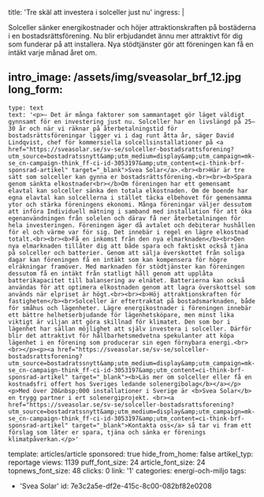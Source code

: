 title: 'Tre skäl att investera i solceller just nu'
ingress: |
  <p>Solceller sänker energikostnader och höjer attraktionskraften på bostäderna i en  bostadsrättsförening. Nu blir erbjudandet ännu mer attraktivt för dig som funderar på att installera. Nya stödtjänster gör att föreningen kan få en intäkt varje månad året om.
  </p>
  
intro_image: /assets/img/sveasolar_brf_12.jpg
long_form:
  -
    type: text
    text: '<p>– Det är många faktorer som sammantaget gör läget väldigt gynnsamt för en investering just nu. Solceller har en livslängd på 25–30 år och när vi räknar på återbetalningstid för bostadsrättsföreningar ligger vi i dag runt åtta år, säger David Lindqvist, chef för kommersiella solcellsinstallationer på <a href="https://sveasolar.se/sv-se/solceller-bostadsrattsforening?utm_source=bostadratssnytt&amp;utm_medium=display&amp;utm_campaign=mk-se_cn-campaign-think_ff-ci-id-3053197&amp;utm_content=ci-think-brf-sponsrad-artikel" target="_blank">Svea Solar</a>.<br><br>Här är tre sätt som solceller kan gynna er bostadsrättsförening.<br><br><b>Spara genom sänkta elkostnader<br></b>Om föreningen har ett gemensamt elavtal kan solceller sänka den totala elkostnaden. Om de boende har egna elavtal kan solcellerna i stället täcka elbehovet för gemensamma ytor och stärka föreningens ekonomi. Många föreningar väljer dessutom att införa Individuell mätning i samband med installation för att öka egenanvändningen från solelen och därav få ner återbetalningen för hela investeringen. Föreningen äger då avtalet och debiterar hushållen för el och värme var för sig. Det innebär i regel en lägre elkostnad totalt.<br><br><b>Få en inkomst från den nya elmarknaden</b><br>Den nya elmarknaden tillåter dig att både spara och faktiskt också tjäna på solceller och batterier. Genom att sälja överskottet från soliga dagar kan föreningen få en intäkt som kan kompensera för högre elräkningar framöver. Med marknaden för stödtjänster kan föreningen dessutom få en intäkt från statligt håll genom att upplåta batterikapacitet till balansering av elnätet. Batterierna kan också användas för att optimera elkostnaden genom att lagra överskottsel som används när elpriset är högt.<br><br><b>Höj attraktionskraften för fastigheten</b><br>Solceller är eftertraktat på bostadsmarknaden, både för småhus och lägenheter. Lägre energikostnader i föreningen innebär ett bättre helhetserbjudande för lägenhetsköpare, men minst lika viktigt är viljan att göra skillnad för klimatet. Den som bor i lägenhet har sällan möjlighet att själv investera i solceller. Därför blir det attraktivt för hållbarhetsmedvetna spekulanter att köpa lägenhet i en förening som producerar sin egen förnybara energi.<br><br></p><p><a href="https://sveasolar.se/sv-se/solceller-bostadsrattsforening?utm_source=bostadratssnytt&amp;utm_medium=display&amp;utm_campaign=mk-se_cn-campaign-think_ff-ci-id-3053197&amp;utm_content=ci-think-brf-sponsrad-artikel" target="_blank"><b>Läs mer om solceller eller få en kostnadsfri offert hos Sveriges ledande solenergibolag</b></a></p><p>Med över 20&nbsp;000 installationer i Sverige är <b>Svea Solar</b> en trygg partner i ert solenergiprojekt. <br><a href="https://sveasolar.se/sv-se/solceller-bostadsrattsforening?utm_source=bostadratssnytt&amp;utm_medium=display&amp;utm_campaign=mk-se_cn-campaign-think_ff-ci-id-3053197&amp;utm_content=ci-think-brf-sponsrad-artikel" target="_blank">Kontakta oss</a> så tar vi fram ett förslag som låter er spara, tjäna och sänka er förenings klimatpåverkan.</p>'
template: articles/article
sponsored: true
hide_from_home: false
artikel_typ: reportage
views: 1139
puff_font_size: 24
article_font_size: 24
topnews_font_size: 48
clicks: 0
link: '1'
categories: energi-och-miljo
tags:
  - 'Svea Solar'
id: 7e3c2a5e-df2e-415c-8c00-082bf82e0208
